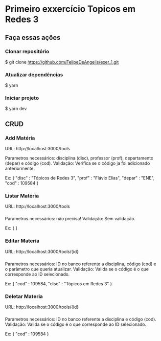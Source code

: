 # Primeiro exxercício Topicos em Redes 3

## Faça essas ações

### Clonar repositório
\$ git clone https://github.com/FelipeDeAngelis/exer_1.git

### Atualizar dependências
\$ yarn

### Iniciar projeto
\$ yarn dev

## CRUD

### Add Matéria
URL: http://localhost:3000/tools

Parametros necessários: disciplina (disc), professor (prof), departamento (depar) e código (cod).
Validação: Verifica se o código ja foi adicionado anteriormente.

Ex:
{
	"disc" : "Tópicos de Redes 3",
	"prof"	:	"Flávio Elias",
	"depar" : "ENE",
	"cod" : 109584
}

### Listar Matéria
URL: http://localhost:3000/tools

### 
Parametros necessários: não precisa!
Validação: Sem validação.

Ex:
{
}

### Editar Materia
URL: http://localhost:3000/tools/{id}

### 
Parametros necessários: ID no banco referente a disciplina, código (cod) e o parâmetro que queria atualizar.
Validação: Valida se o código é o que corresponde ao ID selecionado.

Ex:
{
	"cod" : 109584,
	"disc" : "Tópicos em Redes 3"
}

### Deletar Materia
URL: http://localhost:3000/tools/{id}

### 
Parametros necessários: ID no banco referente a disciplina e código (cod).
Validação: Valida se o código é o que corresponde ao ID selecionado.

Ex:
{
	"cod" : 109584
}